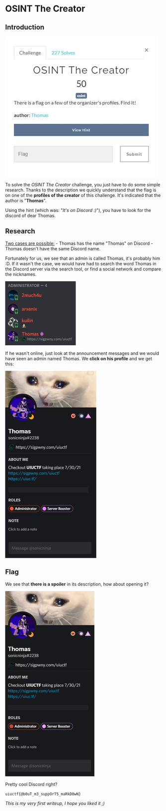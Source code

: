 # OSINT The Creator

## Introduction

![Challenge Description](challenge.JPG)

To solve the *OSINT The Creator* challenge, you just have to do some simple research.
Thanks to the description we quickly understand that the flag is on one of the **profiles of the creator** of this challenge.
It's indicated that the author is "**Thomas**".

Using the hint (which was: "*It's on Discord :)*"), you have to look for the discord of dear Thomas.

## Research

<ins>Two cases are possible:</ins>
    - Thomas has the name "Thomas" on Discord
    - Thomas doesn't have the same Discord name.

Fortunately for us, we see that an admin is called Thomas, it's probably him :D.
If it wasn't the case, we would have had to search the word Thomas in the Discord server via the search tool, or find a social network and compare the nicknames.

![Discord Admins](thomas_admin.JPG)

If he wasn't online, just look at the announcement messages and we would have seen an admin named Thomas.
We **click on his profile** and we get this:

![Thomas Profile](profil_thomas.JPG)

## Flag

We see that **there is a spoiler** in its description, how about opening it?

![Flag](thomas_gif.gif)

Pretty cool Discord right?
```
uiuctf{@b0uT_m3_suppOrT5_maRkD0wN}
```

*This is my very first writeup, I hope you liked it ;)*